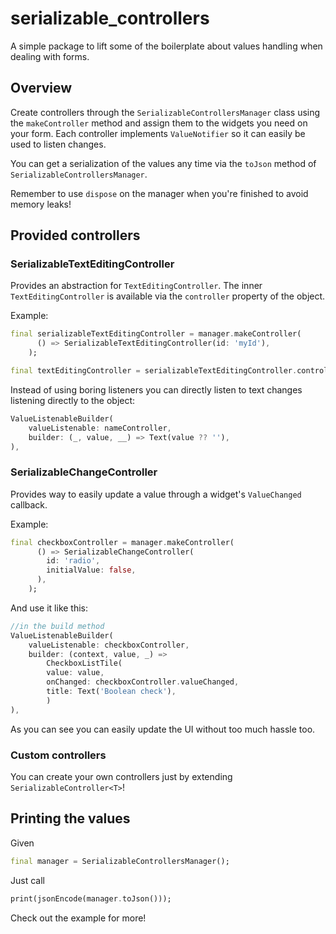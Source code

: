 # serializable_controllers

A simple package to lift some of the boilerplate about values handling when dealing with forms.

## Overview
Create controllers through the `SerializableControllersManager` class using the `makeController` method and assign them to the widgets you need on your form.
Each controller implements `ValueNotifier` so it can easily be used to listen changes.

You can get a serialization of the values any time via the `toJson` method of `SerializableControllersManager`.

Remember to use `dispose` on the manager when you're finished to avoid memory leaks!

## Provided controllers

### SerializableTextEditingController
Provides an abstraction for `TextEditingController`.
The inner `TextEditingController` is available via the `controller` property of the object.

Example:
```dart
final serializableTextEditingController = manager.makeController(
      () => SerializableTextEditingController(id: 'myId'),
    );

final textEditingController = serializableTextEditingController.controller;
```

Instead of using boring listeners you can directly listen to text changes listening directly to the object:

```dart
ValueListenableBuilder(
    valueListenable: nameController,
    builder: (_, value, __) => Text(value ?? ''),
),
```

### SerializableChangeController
Provides way to easily update a value through a widget's `ValueChanged` callback.

Example:

```dart
final checkboxController = manager.makeController(
      () => SerializableChangeController(
        id: 'radio',
        initialValue: false,
      ),
    );
```

And use it like this: 

```dart
//in the build method
ValueListenableBuilder(
    valueListenable: checkboxController,
    builder: (context, value, _) =>
        CheckboxListTile(
        value: value,
        onChanged: checkboxController.valueChanged,
        title: Text('Boolean check'),
        )
),
```

As you can see you can easily update the UI without too much hassle too.

### Custom controllers
You can create your own controllers just by extending `SerializableController<T>`!

## Printing the values

Given 
```dart
final manager = SerializableControllersManager();
```

Just call 
```dart
print(jsonEncode(manager.toJson()));
```

Check out the example for more!